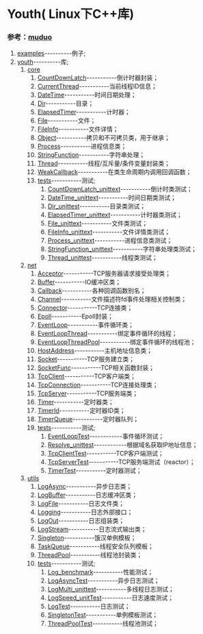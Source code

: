 # Youth( Linux下C++库) #

### **参考：[muduo](https://github.com/chenshuo/muduo "chenshuo/muduo")**  

1. [examples](./examples)----------例子;  
2. [youth](./youth)----------库;  
   1. [core](./youth/core)
      1. [CountDownLatch](./youth/core/CountDownLatch.h)-----------倒计时器封装；  
      2. [CurrentThread](./youth/core/CurrentThread.h)-----------当前线程ID信息；  
      3. [DateTime](./youth/core/DateTime.hpp)-----------时间日期处理；
      4. [Dir](./youth/core/Dir.h)-----------目录；  
      5. [ElapsedTimer](./youth/core/ElapsedTimer.h)-----------计时器；
      6. [File](./youth/core/File.h)-----------文件；
      7. [FileInfo](./youth/core/FileInfo.h)-----------文件详情；
      8. [Object](./youth/core/Object.h)-----------拷贝<!--值语义-->和不可拷贝<!--对象语义-->类，用于继承；  
      9. [Process](./youth/core/Process.h)-----------进程信息类； 
      10. [StringFunction](./youth/core/StringFunction.h)-----------字符串处理；
      11. [Thread](./youth/core/Thread.hpp)-----------线程/互斥量/条件变量封装类；  
      12. [WeakCallback](./youth/core/WeakCallback.h)-----------在类生命周期内调用回调函数；  
      13. [tests](./youth/core/tests)-----------测试;  
          1. [CountDownLatch_unittext](./youth/core/tests/CountDownLatch_unittext.cc)-----------倒计时类测试；
          2. [DateTime_unittext](./youth/core/tests/DateTime_unittext.cc)-----------时间日期类测试；
          3. [Dir_unittest](./youth/core/tests/Dir_unittest.cc)-----------目录类测试；
          4. [ElapsedTimer_unittext](./youth/core/tests/ElapsedTimer_unittext.cc)-----------计时器类测试；
          5. [File_unittext](./youth/core/tests/File_unittext.cc)-----------文件类测试；  
          6. [FileInfo_unittext](./youth/core/tests/FileInfo_unittext.cc)-----------文件详情类测试；
          7. [Process_unittext](./youth/core/tests/Process_unittext.cc)-----------进程信息类测试；
          8. [StringFunction_unittext](./youth/core/tests/StringFunction_unittext.cc)-----------字符串处理类测试；
          9.  [Thread_unittest](./youth/core/tests/Thread_unittest.cc)-----------线程类测试；
   2. [net](./youth/net)  
      1. [Acceptor](./youth/net/Acceptor.h)-----------TCP服务器请求接受处理类；
      2. [Buffer](./youth/net/Buffer.h)-----------IO缓冲区类；  
      3. [Callback](./youth/net/Callback.h)-----------各种回调函数别名；  
      4. [Channel](./youth/net/Channel.h)-----------文件描述符fd事件处理相关控制类；  
      5. [Connector](./youth/net/Connector.h)-----------TCP连接类；  
      6. [Epoll](./youth/net/Epoll.h)-----------Epoll封装；  
      7. [EventLoop](./youth/net/EventLoop.h)-----------事件循环类；  
      8. [EventLoopThread](./youth/net/EventLoopThread.h)-----------绑定事件循环的线程；  
      9. [EventLoopThreadPool](./youth/net/EventLoopThreadPool.h)-----------绑定事件循环的线程池；  
      10. [HostAddress](./youth/net/HostAddress.hpp)-----------主机地址信息类；  
      11. [Socket](./youth/net/Socket.h)-----------TCP服务建立类；  
      12. [SocketFunc](./youth/net/SocketFunc.h)-----------TCP相关函数封装；    
      13. [TcpClient](./youth/net/TcpClient.h)-----------TCP客户端类；  
      14. [TcpConnection](./youth/net/TcpConnection.h)-----------TCP连接处理类；  
      15. [TcpServer](./youth/net/TcpServer.h)-----------TCP服务端类；  
      16. [Timer](./youth/net/Timer.h)-----------定时器类；  
      17. [TimerId](./youth/net/TimerId.h)-----------定时器ID类；  
      18. [TimerQueue](./youth/net/TimerQueue.h)-----------定时器队列；  
      19. [tests](./youth/net/tests)-----------测试;  
          1. [EventLoopTest](./youth/net/tests/EventLoopTest.cpp)------------事件循环测试；  
          2. [Resolve_unittest](./youth/net/tests/Resolve_unittest.cc)------------根据域名获取IP地址信息；
          3. [TcpClientTest](./youth/net/tests/TcpClientTest.cpp)-----------TCP客户端测试；  
          4. [TcpServerTest](./youth/net/tests/TcpServerTest.cpp)-----------TCP服务端测试（reactor）；  
          5. [TimerTest](./youth/net/tests/TimerTest.cpp)-----------定时器测试；  
   3. [utils](./youth/utils)  
      1. [LogAsync](./youth/utils/LogAsync.h)-----------异步日志类；  
      2. [LogBuffer](./youth/utils/LogBuffer.h)-----------日志缓冲区类；  
      3. [LogFile](./youth/utils/LogFile.h)-----------日志文件类；  
      4. [Logging](./youth/utils/Logging.h)-----------日志外部接口；  
      5. [LogOut](./youth/utils/LogOut.h)-----------日志组装类；  
      6. [LogStream](./youth/utils/LogStream.h)-----------日志流式输出类；  
      7. [Singleton](./youth/utils/Singleton.h)-----------饿汉单例模板；  
      8. [TaskQueue](./youth/utils/TaskQueue.h)-----------线程安全队列模板；
      9. [ThreadPool](./youth/utils/ThreadPool.h)-----------线程池封装类；  
      10. [tests](./youth/utils/tests)-----------测试;
          1. [Log_benchmark](./youth/utils/tests/Log_benchmark.cc)-----------性能测试；
          2. [LogAsyncTest](./youth/utils/tests/LogAsyncTest.cpp)-----------异步日志测试；
          3. [LogMulti_unittest](./youth/utils/tests/LogMulti_unittest.cc)-----------多线程日志测试；
          4. [LogSpeed_unitTest](./youth/utils/tests/LogSpeed_unitTest.cc)-----------日志速度测试；
          5. [LogTest](./youth/utils/tests/LogTest.cpp)-----------日志测试；
          6. [SingletonTest](./youth/utils/tests/SingletonTest.cpp)-----------单例模板测试；  
          7. [ThreadPoolTest](./youth/utils/tests/ThreadPoolTest.cpp)-----------线程池测试；  
